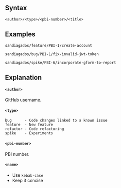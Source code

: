 ## Syntax

`<author>/<type>/<pbi-number>/<title>`

## Examples

```
sandiagados/feature/PBI-1/create-account
```

```
sandiagados/bug/PBI-1/fix-invalid-jwt-token
```

```
sandiagados/spike/PBI-6/incorporate-gform-to-report
```

## Explanation

#### `<author>`

GitHub username.

#### `<type>`

```
bug      - Code changes linked to a known issue
feature  - New feature
refactor - Code refactoring
spike    - Experiments
```

#### `<pbi-number>`

PBI number.

#### `<name>`

- Use `kebab-case`
- Keep it concise
